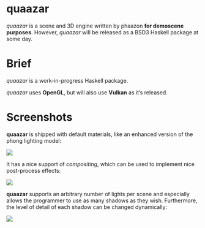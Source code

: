 # quaazar

*quaazar* is a scene and 3D engine written by phaazon **for demoscene purposes**.
However, *quaazar* will be released as a BSD3 Haskell package at some day.

# Brief

*quaazar* is a work-in-progress Haskell package.

*quaazar* uses **OpenGL**, but will also use **Vulkan** as it’s released.

# Screenshots

**quaazar** is shipped with default materials, like an enhanced version of the
phong lighting model:

![](http://phaazon.net/pub/quaazar_gloss_mute_linear.png)

It has a nice support of *compositing*, which can be used to implement nice
post-process effects:

![](http://phaazon.net/pub/blue_ambient_white_omni_rgba_distortion.png)

**quaazar** supports an arbitrary number of lights per scene and especially
allows the programmer to use as many shadows as they wish. Furthermore, the
level of detail of each shadow can be changed dynamically:

![](http://phaazon.net/pub/shadows_everywhere.png)

